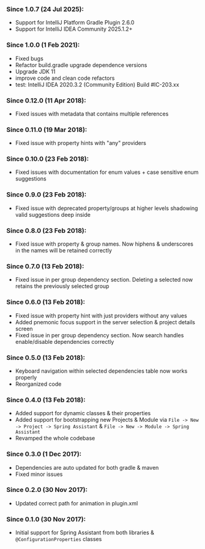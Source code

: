 ### Since 1.0.7 (24 Jul 2025):
  - Support for IntelliJ Platform Gradle Plugin 2.6.0
  - Support for IntelliJ IDEA Community 2025.1.2+

### Since 1.0.0 (1 Feb 2021):

  - Fixed bugs
  - Refactor build.gradle upgrade dependence versions
  - Upgrade JDK 11
  - improve code and clean code refactors
  - test: IntelliJ IDEA 2020.3.2 (Community Edition) Build #IC-203.xx

### Since 0.12.0 (11 Apr 2018):

  - Fixed issues with metadata that contains multiple references

### Since 0.11.0 (19 Mar 2018):

  - Fixed issue with property hints with "any" providers

### Since 0.10.0 (23 Feb 2018):

  - Fixed issues with documentation for enum values + case sensitive enum suggestions

### Since 0.9.0 (23 Feb 2018):

  - Fixed issue with deprecated property/groups at higher levels shadowing valid suggestions deep inside

### Since 0.8.0 (23 Feb 2018):

  - Fixed issue with property & group names. Now hiphens & underscores in the names will be retained correctly

### Since 0.7.0 (13 Feb 2018):

  - Fixed issue in per group dependency section. Deleting a selected now retains the previously selected group

### Since 0.6.0 (13 Feb 2018):

  - Fixed issue with property hint with just providers without any values
  - Added pnemonic focus support in the server selection & project details screen
  - Fixed issue in per group dependency section. Now search handles enable/disable dependencies correctly

### Since 0.5.0 (13 Feb 2018):

  - Keyboard navigation within selected dependencies table now works properly
  - Reorganized code

### Since 0.4.0 (13 Feb 2018):

  - Added support for dynamic classes & their properties
  - Added support for bootstrapping new Projects & Module via `File -> New -> Project -> Spring Assistant` & `File -> New -> Module -> Spring Assistant`
  - Revamped the whole codebase

### Since 0.3.0 (1 Dec 2017):

  - Dependencies are auto updated for both gradle & maven
  - Fixed minor issues

### Since 0.2.0 (30 Nov 2017):

  - Updated correct path for animation in plugin.xml

### Since 0.1.0 (30 Nov 2017):

  - Initial support for Spring Assistant from both libraries & `@ConfigurationProperties` classes
